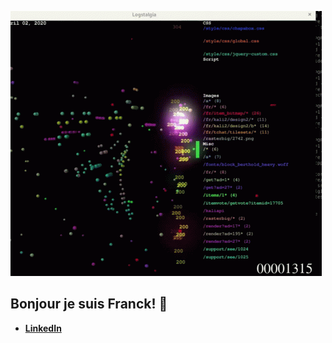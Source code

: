 ![gif](code.gif)
## Bonjour je suis Franck! 👋

- [**LinkedIn**](https://www.linkedin.com/in/franck-cano-38164124b/)


    
